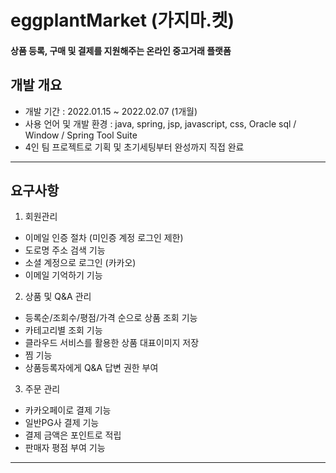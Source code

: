 # eggplantMarket (가지마.켓)

#### 상품 등록, 구매 및 결제를 지원해주는 온라인 중고거래 플랫폼   


## 개발 개요

* 개발 기간 : 2022.01.15 ~ 2022.02.07 (1개월)  
* 사용 언어 및 개발 환경 : java, spring, jsp, javascript, css, Oracle sql / Window / Spring Tool Suite
* 4인 팀 프로젝트로 기획 및 초기세팅부터 완성까지 직접 완료  


***


## 요구사항 

1. 회원관리
  * 이메일 인증 절차 (미인증 계정 로그인 제한)
  * 도로명 주소 검색 기능
  * 소셜 계정으로 로그인 (카카오)
  * 이메일 기억하기 기능
  
2. 상품 및 Q&A 관리
  * 등록순/조회수/평점/가격 순으로 상품 조회 기능
  * 카테고리별 조회 기능
  * 클라우드 서비스를 활용한 상품 대표이미지 저장
  * 찜 기능
  * 상품등록자에게 Q&A 답변 권한 부여

3. 주문 관리
  * 카카오페이로 결제 기능
  * 일반PG사 결제 기능
  * 결제 금액은 포인트로 적립
  * 판매자 평점 부여 기능


---

